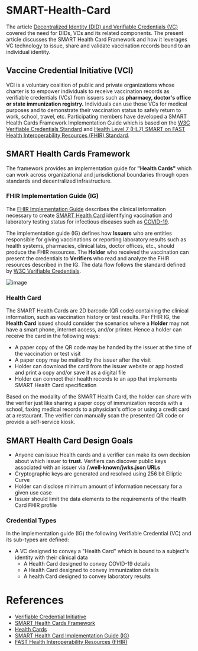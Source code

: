 # SMART-Health-Card

The article [Decentralized Identity (DID) and Verifiable Credentials (VC)](https://github.com/gurub109/Decentralized-Identity-and-Verifiable-Credentials) covered the need for DIDs, VCs and its related components. The present article discusses the SMART Health Card Framework and how it leverages VC technology to issue, share and validate vaccination records bound to an individual identity.

## Vaccine Credential Initiative (VCI)

VCI is a voluntary coalition of public and private organizations whose charter is to empower individuals to receive vaccination records as verifiable credentials (VCs) from issuers such as **pharmacy, doctor's office or state immunization registry.** Individuals can use those VCs for medical purposes and to demonstrate their vaccination status to safely return to work, school, travel, etc. Participating members have developed a SMART Health Cards Framework Implementation Guide which is based on the [W3C Verifiable Credentials Standard](https://www.w3.org/TR/vc-data-model/) and [Health Level 7 (HL7) SMART on FAST Health Interoperability Resources (FHIR) Standard](https://docs.smarthealthit.org/).

## SMART Health Cards Framework

The framework provides an implementation guide for **"Health Cards"** which can work across organizational and jurisdictional boundaries through open standards and decentralized infrastructure.

### FHIR Implementation Guide (IG)

The [FHIR Implementation Guide](https://www.hl7.org/fhir/implementationguide.html) describes the clinical information necessary to create [SMART Health Card](https://healthwallet.cards/) identifying vaccination and laboratory testing status for infectious diseases such as [COVID-19](https://www.cdc.gov/coronavirus/2019-ncov/index.html).

The implementation guide (IG) defines how **Issuers** who are entities responsible for giving vaccinations or reporting laboratory results such as health systems, pharmacies, clinical labs, doctor offices, etc., should produce the FHIR resources. The **Holder** who received the vaccination can present the credentials to **Verifiers** who read and analyze the FHIR resources described in the IG. The data flow follows the standard defined by [W3C Verifiable Credentials](https://www.w3.org/TR/vc-data-model/).

![image](https://user-images.githubusercontent.com/26188338/124400768-2cf67100-dce2-11eb-824b-c58c9c3465dc.png)

### Health Card

The SMART Health Cards are 2D barcode (QR code) containing the clinical information, such as vaccination history or test results. Per FHIR IG, the **Health Card** issued should consider the scenarios where a **Holder** may not have a smart phone, internet access, and/or printer. Hence a holder can receive the card in the following ways:

* A paper copy of the QR code may be handed by the issuer at the time of the vaccination or test visit
* A paper copy may be mailed by the issuer after the visit
* Holder can download the card from the issuer website or app hosted and print a copy and/or save it as a digital file
* Holder can connect their health records to an app that implements SMART Health Card specification

Based on the modality of the SMART Health Card, the holder can share with the verifier just like sharing a paper copy of immunization records with a school, faxing medical records to a physician's office or using a credit card at a restaurant. The verifier can manually scan the presented QR code or provide a self-service kiosk. 

## SMART Health Card Design Goals

* Anyone can issue Health cards and a verifier can make its own decision about which issuer to **trust.** Verifiers can discover public keys associated with an issuer via **/.well-known/jwks.json URLs**
* Cryptographic keys are generated and resolved using 256 bit Elliptic Curve
* Holder can disclose minimum amount of information necessary for a given use case 
* Issuer should limit the data elements to the requirements of the Health Card FHIR profile

### Credential Types

In the implementation guide (IG) the following Verifiable Credential (VC) and its sub-types are defined:

* A VC designed to convey a "Health Card" which is bound to a subject's identity with their clinical data
  * A Health Card designed to convey COVID-19 details
  * A Health Card designed to convey immunization details
  * A health Card designed to convey laboratory results

# References

* [Verifiable Credential Initiative](https://vci.org/)
* [SMART Health Cards Framework](https://spec.smarthealth.cards/)
* [Health Cards](https://smarthealth.cards/)
* [SMART Health Card Implementation Guide (IG)](https://github.com/smart-on-fhir/health-cards)
* [FAST Health Interoperability Resources (FHIR)](https://hl7.org/fhir/)



 



